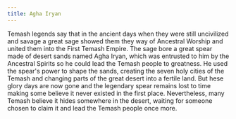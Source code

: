 ```yaml
---
title: Agha Iryan
---
```


Temash legends say that in the ancient days when they were still uncivilized and savage a great sage showed them they way of Ancestral Worship and united them into the First Temash Empire. The sage bore a great spear made of desert sands named Agha Iryan, which was entrusted to him by the Ancestral Spirits so he could lead the Temash people to greatness. He used the spear's power to shape the sands, creating the seven holy cities of the Temash and changing parts of the great desert into a fertile land. But hese glory days are now gone and the legendary spear remains lost to time making some believe it never existed in the first place. Nevertheless, many Temash believe it hides somewhere in the desert, waiting for someone chosen to claim it and lead the Temash people once more.
